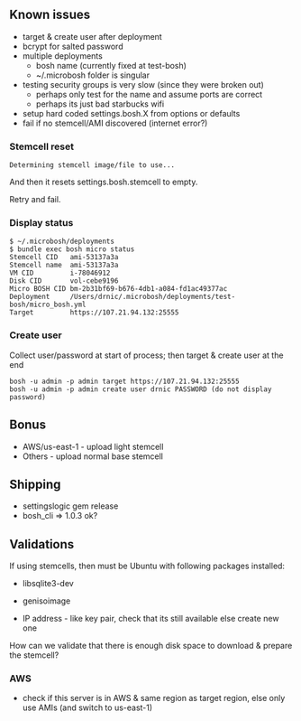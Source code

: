 ## Known issues

* target & create user after deployment
* bcrypt for salted password
* multiple deployments
  * bosh name (currently fixed at test-bosh)
  * ~/.microbosh folder is singular
* testing security groups is very slow (since they were broken out)
  * perhaps only test for the name and assume ports are correct
  * perhaps its just bad starbucks wifi
* setup hard coded settings.bosh.X from options or defaults
* fail if no stemcell/AMI discovered (internet error?)

### Stemcell reset

```
Determining stemcell image/file to use... 
```

And then it resets settings.bosh.stemcell to empty.

Retry and fail.

### Display status

```
$ ~/.microbosh/deployments 
$ bundle exec bosh micro status
Stemcell CID   ami-53137a3a
Stemcell name  ami-53137a3a
VM CID         i-78046912
Disk CID       vol-cebe9196
Micro BOSH CID bm-2b31bf69-b676-4db1-a084-fd1ac49377ac
Deployment     /Users/drnic/.microbosh/deployments/test-bosh/micro_bosh.yml
Target         https://107.21.94.132:25555
```
### Create user

Collect user/password at start of process; then target & create user at the end

```
bosh -u admin -p admin target https://107.21.94.132:25555
bosh -u admin -p admin create user drnic PASSWORD (do not display password)
```

## Bonus

* AWS/us-east-1 - upload light stemcell
* Others - upload normal base stemcell

## Shipping

* settingslogic gem release
* bosh_cli => 1.0.3 ok?

## Validations

If using stemcells, then must be Ubuntu with following packages installed:

* libsqlite3-dev
* genisoimage

* IP address - like key pair, check that its still available else create new one

How can we validate that there is enough disk space to download & prepare the stemcell?

### AWS

* check if this server is in AWS & same region as target region, else only use AMIs (and switch to us-east-1)


